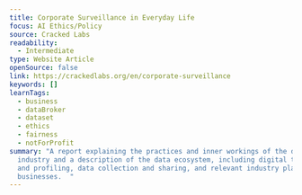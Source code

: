 ```yaml
---
title: Corporate Surveillance in Everyday Life
focus: AI Ethics/Policy
source: Cracked Labs
readability:
  - Intermediate
type: Website Article
openSource: false
link: https://crackedlabs.org/en/corporate-surveillance
keywords: []
learnTags:
  - business
  - dataBroker
  - dataset
  - ethics
  - fairness
  - notForProfit
summary: "A report explaining the practices and inner workings of the data
  industry and a description of the data ecosystem, including digital tracking
  and profiling, data collection and sharing, and relevant industry players and
  businesses.  "
---
```

